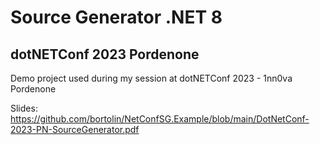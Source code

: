 # Source Generator .NET 8
## dotNETConf 2023 Pordenone

Demo project used during my session at dotNETConf 2023 - 1nn0va Pordenone

Slides: https://github.com/bortolin/NetConfSG.Example/blob/main/DotNetConf-2023-PN-SourceGenerator.pdf

